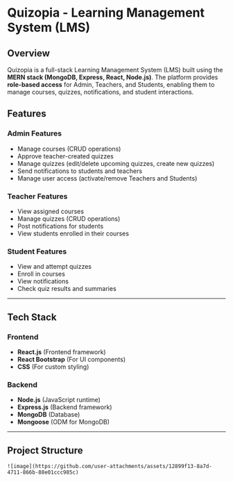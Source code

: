 # Quizopia - Learning Management System (LMS)

## Overview
Quizopia is a full-stack Learning Management System (LMS) built using the **MERN stack (MongoDB, Express, React, Node.js)**. The platform provides **role-based access** for Admin, Teachers, and Students, enabling them to manage courses, quizzes, notifications, and student interactions.

## Features

### Admin Features
- Manage courses (CRUD operations)
- Approve teacher-created quizzes
- Manage quizzes (edit/delete upcoming quizzes, create new quizzes)
- Send notifications to students and teachers
- Manage user access (activate/remove Teachers and Students)

### Teacher Features
- View assigned courses
- Manage quizzes (CRUD operations)
- Post notifications for students
- View students enrolled in their courses

### Student Features
- View and attempt quizzes
- Enroll in courses
- View notifications
- Check quiz results and summaries

---

## Tech Stack

### Frontend
- **React.js** (Frontend framework)
- **React Bootstrap** (For UI components)
- **CSS** (For custom styling)

### Backend
- **Node.js** (JavaScript runtime)
- **Express.js** (Backend framework)
- **MongoDB** (Database)
- **Mongoose** (ODM for MongoDB)

---

## Project Structure

```
![image](https://github.com/user-attachments/assets/12899f13-8a7d-4711-866b-88e01ccc985c)





